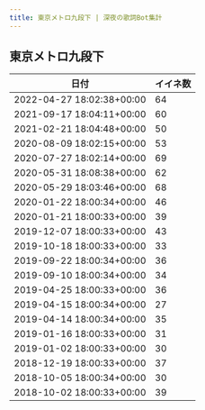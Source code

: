 ```yaml
---
title: 東京メトロ九段下 | 深夜の歌詞Bot集計
---
```

## 東京メトロ九段下

|日付|イイネ数|
|-|-|
|2022-04-27 18:02:38+00:00|64|
|2021-09-17 18:04:11+00:00|60|
|2021-02-21 18:04:48+00:00|50|
|2020-08-09 18:02:15+00:00|53|
|2020-07-27 18:02:14+00:00|69|
|2020-05-31 18:08:38+00:00|62|
|2020-05-29 18:03:46+00:00|68|
|2020-01-22 18:00:34+00:00|46|
|2020-01-21 18:00:33+00:00|39|
|2019-12-07 18:00:33+00:00|43|
|2019-10-18 18:00:33+00:00|33|
|2019-09-22 18:00:34+00:00|36|
|2019-09-10 18:00:34+00:00|34|
|2019-04-25 18:00:33+00:00|36|
|2019-04-15 18:00:34+00:00|27|
|2019-04-14 18:00:34+00:00|35|
|2019-01-16 18:00:33+00:00|31|
|2019-01-02 18:00:33+00:00|30|
|2018-12-19 18:00:33+00:00|37|
|2018-10-05 18:00:34+00:00|30|
|2018-10-02 18:00:33+00:00|39|

